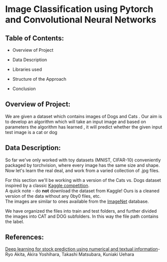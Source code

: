 # Image Classification using Pytorch and Convolutional Neural Networks

## Table of Contents: 
* Overview of Project

* Data Description 

* Libraries used

* Structure of the Approach

* Conclusion



## Overview of Project:

We are given a dataset which contains images of Dogs and Cats . Our aim is to develop an algorithm  which will take an input image and based on parameters the algorithm has learned , it will predict whether the given input test image is a cat or dog

## Data Description: 
So far we've only worked with toy datasets (MNIST, CIFAR-10) conveniently packaged by torchvision, where every image has the same size and shape. Now let's learn the real deal, and work from a varied collection of .jpg files.

For this section we'll be working with a version of the Cats vs. Dogs dataset inspired by a classic <a href='https://www.kaggle.com/c/dogs-vs-cats'>Kaggle competition</a>.<br>
A quick note - do <strong>not</strong> download the dataset from Kaggle! Ours is a cleaned version of the data without any 0by0 files, etc.<br>The images are similar to ones available from the <a href='http://www.image-net.org/'>ImageNet</a> database.

We have organized the files into train and test folders, and further divided the images into CAT and DOG subfolders. In this way the file path contains the label.
## References:
[Deep learning for stock prediction using numerical and textual information](https://www.researchgate.net/publication/306925671_Deep_learning_for_stock_prediction_using_numerical_and_textual_information)- Ryo Akita, Akira Yoshihara, Takashi Matsubara, Kuniaki Uehara
